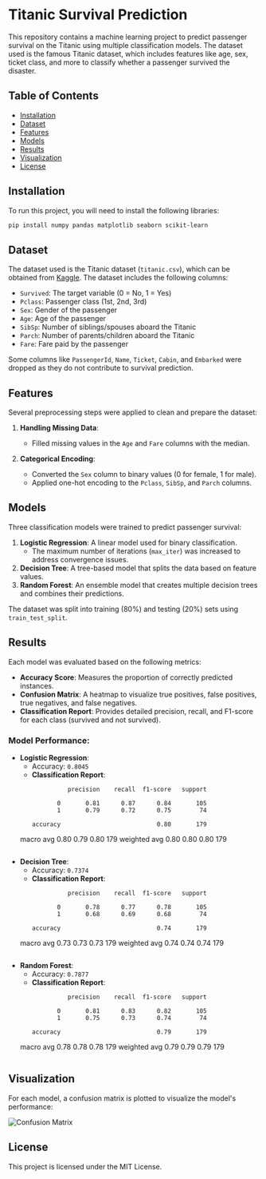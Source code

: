 # Titanic Survival Prediction

This repository contains a machine learning project to predict passenger survival on the Titanic using multiple classification models. The dataset used is the famous Titanic dataset, which includes features like age, sex, ticket class, and more to classify whether a passenger survived the disaster.

## Table of Contents
- [Installation](#installation)
- [Dataset](#dataset)
- [Features](#features)
- [Models](#models)
- [Results](#results)
- [Visualization](#visualization)
- [License](#license)

## Installation

To run this project, you will need to install the following libraries:

```bash
pip install numpy pandas matplotlib seaborn scikit-learn
```

## Dataset

The dataset used is the Titanic dataset (`titanic.csv`), which can be obtained from [Kaggle](https://www.kaggle.com/c/titanic/data). The dataset includes the following columns:

- `Survived`: The target variable (0 = No, 1 = Yes)
- `Pclass`: Passenger class (1st, 2nd, 3rd)
- `Sex`: Gender of the passenger
- `Age`: Age of the passenger
- `SibSp`: Number of siblings/spouses aboard the Titanic
- `Parch`: Number of parents/children aboard the Titanic
- `Fare`: Fare paid by the passenger

Some columns like `PassengerId`, `Name`, `Ticket`, `Cabin`, and `Embarked` were dropped as they do not contribute to survival prediction.

## Features

Several preprocessing steps were applied to clean and prepare the dataset:

1. **Handling Missing Data**:
   - Filled missing values in the `Age` and `Fare` columns with the median.
   
2. **Categorical Encoding**:
   - Converted the `Sex` column to binary values (0 for female, 1 for male).
   - Applied one-hot encoding to the `Pclass`, `SibSp`, and `Parch` columns.

## Models

Three classification models were trained to predict passenger survival:

1. **Logistic Regression**: A linear model used for binary classification.
   - The maximum number of iterations (`max_iter`) was increased to address convergence issues.
2. **Decision Tree**: A tree-based model that splits the data based on feature values.
3. **Random Forest**: An ensemble model that creates multiple decision trees and combines their predictions.

The dataset was split into training (80%) and testing (20%) sets using `train_test_split`.

## Results

Each model was evaluated based on the following metrics:

- **Accuracy Score**: Measures the proportion of correctly predicted instances.
- **Confusion Matrix**: A heatmap to visualize true positives, false positives, true negatives, and false negatives.
- **Classification Report**: Provides detailed precision, recall, and F1-score for each class (survived and not survived).

### Model Performance:

- **Logistic Regression**:
  - Accuracy: `0.8045`
  - **Classification Report**:
    ```
              precision    recall  f1-score   support

           0       0.81      0.87      0.84       105
           1       0.79      0.72      0.75        74

    accuracy                           0.80       179
   macro avg       0.80      0.79      0.80       179
weighted avg       0.80      0.80      0.80       179
    ```

- **Decision Tree**:
  - Accuracy: `0.7374`
  - **Classification Report**:
    ```
              precision    recall  f1-score   support

           0       0.78      0.77      0.78       105
           1       0.68      0.69      0.68        74

    accuracy                           0.74       179
   macro avg       0.73      0.73      0.73       179
weighted avg       0.74      0.74      0.74       179
    ```

- **Random Forest**:
  - Accuracy: `0.7877`
  - **Classification Report**:
    ```
              precision    recall  f1-score   support

           0       0.81      0.83      0.82       105
           1       0.75      0.73      0.74        74

    accuracy                           0.79       179
   macro avg       0.78      0.78      0.78       179
weighted avg       0.79      0.79      0.79       179
    ```

## Visualization

For each model, a confusion matrix is plotted to visualize the model's performance:

![Confusion Matrix](confusion_matrix.png)

## License

This project is licensed under the MIT License.
